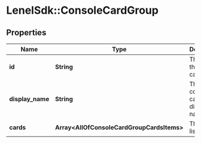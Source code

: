 # LenelSdk::ConsoleCardGroup

## Properties
Name | Type | Description | Notes
------------ | ------------- | ------------- | -------------
**id** | **String** | The ID of the console card group. | [optional] 
**display_name** | **String** | The console card group displayed name. | [optional] 
**cards** | **Array&lt;AllOfConsoleCardGroupCardsItems&gt;** | The card list. | [optional] 

